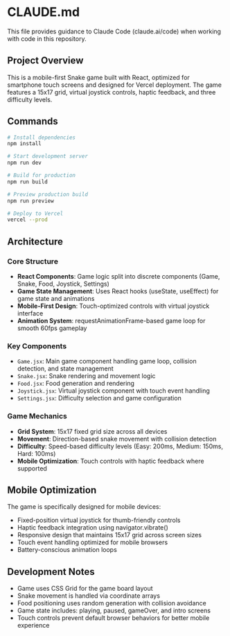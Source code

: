 # CLAUDE.md

This file provides guidance to Claude Code (claude.ai/code) when working with code in this repository.

## Project Overview

This is a mobile-first Snake game built with React, optimized for smartphone touch screens and designed for Vercel deployment. The game features a 15x17 grid, virtual joystick controls, haptic feedback, and three difficulty levels.

## Commands

```bash
# Install dependencies
npm install

# Start development server
npm run dev

# Build for production
npm run build

# Preview production build
npm run preview

# Deploy to Vercel
vercel --prod
```

## Architecture

### Core Structure
- **React Components**: Game logic split into discrete components (Game, Snake, Food, Joystick, Settings)
- **Game State Management**: Uses React hooks (useState, useEffect) for game state and animations
- **Mobile-First Design**: Touch-optimized controls with virtual joystick interface
- **Animation System**: requestAnimationFrame-based game loop for smooth 60fps gameplay

### Key Components
- `Game.jsx`: Main game component handling game loop, collision detection, and state management
- `Snake.jsx`: Snake rendering and movement logic
- `Food.jsx`: Food generation and rendering
- `Joystick.jsx`: Virtual joystick component with touch event handling
- `Settings.jsx`: Difficulty selection and game configuration

### Game Mechanics
- **Grid System**: 15x17 fixed grid size across all devices
- **Movement**: Direction-based snake movement with collision detection
- **Difficulty**: Speed-based difficulty levels (Easy: 200ms, Medium: 150ms, Hard: 100ms)
- **Mobile Optimization**: Touch controls with haptic feedback where supported

## Mobile Optimization

The game is specifically designed for mobile devices:
- Fixed-position virtual joystick for thumb-friendly controls
- Haptic feedback integration using navigator.vibrate()
- Responsive design that maintains 15x17 grid across screen sizes
- Touch event handling optimized for mobile browsers
- Battery-conscious animation loops

## Development Notes

- Game uses CSS Grid for the game board layout
- Snake movement is handled via coordinate arrays
- Food positioning uses random generation with collision avoidance
- Game state includes: playing, paused, gameOver, and intro screens
- Touch controls prevent default browser behaviors for better mobile experience